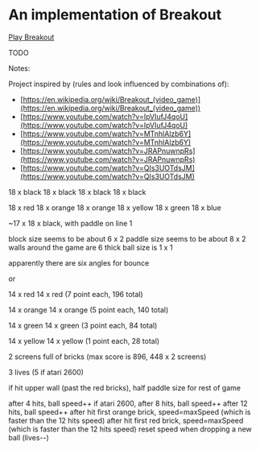 # An implementation of Breakout

[Play Breakout](https://ryanbard.github.io/coding-katas/javascript/games/breakout/breakout.html)

TODO

Notes:

Project inspired by (rules and look influenced by combinations of):

* [https://en.wikipedia.org/wiki/Breakout_(video_game)](https://en.wikipedia.org/wiki/Breakout_(video_game))
* [https://www.youtube.com/watch?v=IpVIufJ4qoU](https://www.youtube.com/watch?v=IpVIufJ4qoU)
* [https://www.youtube.com/watch?v=MTnhlAlzb6Y](https://www.youtube.com/watch?v=MTnhlAlzb6Y)
* [https://www.youtube.com/watch?v=JRAPnuwnpRs](https://www.youtube.com/watch?v=JRAPnuwnpRs)
* [https://www.youtube.com/watch?v=QIs3UOTdsJM](https://www.youtube.com/watch?v=QIs3UOTdsJM)



18 x black
18 x black
18 x black
18 x black

18 x red
18 x orange
18 x orange
18 x yellow
18 x green
18 x blue

~17 x 18 x black, with paddle on line 1

block size seems to be about 6 x 2
paddle size seems to be about 8 x 2
walls around the game are 6 thick
ball size is 1 x 1

apparently there are six angles for bounce


or

14 x red
14 x red
(7 point each, 196 total)

14 x orange
14 x orange
(5 point each, 140 total)

14 x green
14 x green
(3 point each, 84 total)

14 x yellow
14 x yellow
(1 point each, 28 total)

2 screens full of bricks
(max score is 896, 448 x 2 screens)

3 lives (5 if atari 2600)

if hit upper wall (past the red bricks), half paddle size for rest of game

after 4 hits, ball speed++
if atari 2600, after 8 hits, ball speed++
after 12 hits, ball speed++
after hit first orange brick, speed=maxSpeed (which is faster than the 12 hits speed)
after hit first red brick, speed=maxSpeed (which is faster than the 12 hits speed)
reset speed when dropping a new ball (lives--)
